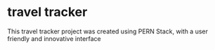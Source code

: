 # travel tracker

This travel tracker project was created using PERN Stack, with a user friendly and innovative interface
